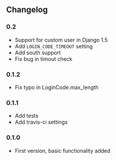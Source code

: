 ## Changelog
### 0.2
* Support for custom user in Django 1.5
* Add `LOGIN_CODE_TIMEOUT` setting
* Add south support
* Fix bug in timout check

### 0.1.2
* Fix typo in LoginCode.max_length

### 0.1.1
* Add tests
* Add travis-ci settings

### 0.1.0
* First version, basic functionality added
